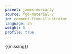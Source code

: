 ```yaml
---
parent: james-moriarty
source: fgo-material-v
id: comment-from-illustrator
language: zh
weight: 5
profile: true
---
```


{{missing}}

